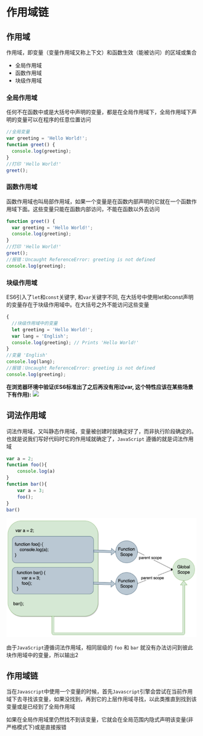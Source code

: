 # 作用域链

## 作用域

作用域，即变量（变量作用域又称上下文）和函数生效（能被访问）的区域或集合

- 全局作用域
- 函数作用域
- 块级作用域

### 全局作用域
任何不在函数中或是大括号中声明的变量，都是在全局作用域下，全局作用域下声明的变量可以在程序的任意位置访问

``` JavaScript
//全局变量
var greeting = 'Hello World!';
function greet() {
  console.log(greeting);
}
//打印 'Hello World!'
greet(); 
```

### 函数作用域
函数作用域也叫局部作用域，如果一个变量是在函数内部声明的它就在一个函数作用域下面。这些变量只能在函数内部访问，不能在函数以外去访问

``` JavaScript
function greet() {
  var greeting = 'Hello World!';
  console.log(greeting);
}
//打印 'Hello World!'
greet();
//报错：Uncaught ReferenceError: greeting is not defined
console.log(greeting);
```

### 块级作用域
ES6引入了`let`和`const`关键字, 和`var`关键字不同, 在大括号中使用let和const声明的变量存在于块级作用域中。在大括号之外不能访问这些变量

``` JavaScript
{
  //块级作用域中的变量
  let greeting = 'Hello World!';
  var lang = 'English';
  console.log(greeting); // Prints 'Hello World!'
}
//变量 'English'
console.log(lang);
//报错：Uncaught ReferenceError: greeting is not defined
console.log(greeting);
```
**在浏览器环境中验证(ES6标准出了之后再没有用过var, 这个特性应该在某些场景下有作用):**
<img src="./images/var和let.png" style="margin: 0 auto;">


## 词法作用域

词法作用域，又叫静态作用域，变量被创建时就确定好了，而非执行阶段确定的。也就是说我们写好代码时它的作用域就确定了，`JavaScript` 遵循的就是词法作用域

``` JavaScript
var a = 2;
function foo(){
    console.log(a)
}
function bar(){
    var a = 3;
    foo();
}
bar()
```
<img src="./images/词法作用域.png" style="margin: 0 auto;">

由于`JavaScript`遵循词法作用域，相同层级的 `foo` 和 `bar` 就没有办法访问到彼此块作用域中的变量，所以输出2

## 作用域链

当在`Javascript`中使用一个变量的时候，首先`Javascript`引擎会尝试在当前作用域下去寻找该变量，如果没找到，再到它的上层作用域寻找，以此类推直到找到该变量或是已经到了全局作用域

如果在全局作用域里仍然找不到该变量，它就会在全局范围内隐式声明该变量(非严格模式下)或是直接报错